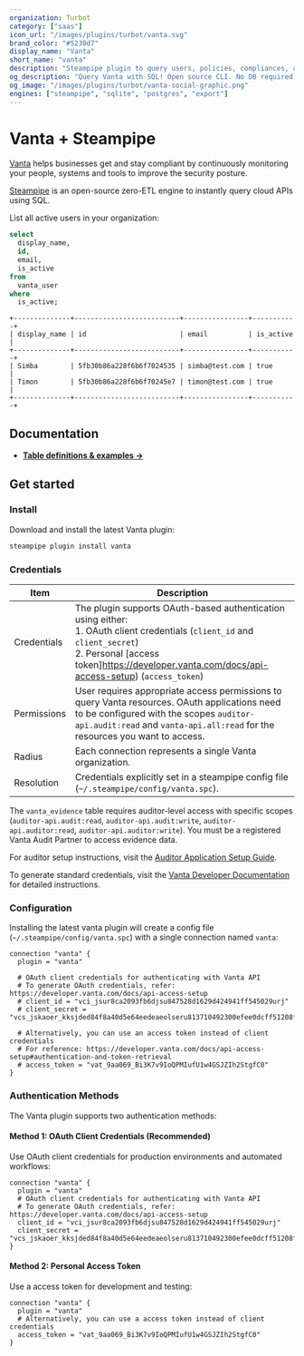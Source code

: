 ```yaml
---
organization: Turbot
category: ["saas"]
icon_url: "/images/plugins/turbot/vanta.svg"
brand_color: "#5230d7"
display_name: "Vanta"
short_name: "vanta"
description: "Steampipe plugin to query users, policies, compliances, and more from your Vanta organization."
og_description: "Query Vanta with SQL! Open source CLI. No DB required."
og_image: "/images/plugins/turbot/vanta-social-graphic.png"
engines: ["steampipe", "sqlite", "postgres", "export"]
---
```


# Vanta + Steampipe

[Vanta](https://www.vanta.com) helps businesses get and stay compliant by continuously monitoring your people, systems and tools to improve the security posture.

[Steampipe](https://steampipe.io) is an open-source zero-ETL engine to instantly query cloud APIs using SQL.

List all active users in your organization:

```sql
select
  display_name,
  id,
  email,
  is_active
from
  vanta_user
where
  is_active;
```

```
+--------------+--------------------------+----------------+-----------+
| display_name | id                       | email          | is_active |
+--------------+--------------------------+----------------+-----------+
| Simba        | 5fb30b86a228f6b6f7024535 | simba@test.com | true      |
| Timon        | 5fb30b86a228f6b6f70245e7 | timon@test.com | true      |
+--------------+--------------------------+----------------+-----------+
```

## Documentation

- **[Table definitions & examples →](/plugins/turbot/vanta/tables)**

## Get started

### Install

Download and install the latest Vanta plugin:

```bash
steampipe plugin install vanta
```

### Credentials

| Item        | Description                                                                                                                                                                                                                      |
| ----------- | -------------------------------------------------------------------------------------------------------------------------------------------------------------------------------------------------------------------------------- |
| Credentials | The plugin supports OAuth-based authentication using either:<br/>1. OAuth client credentials (`client_id` and `client_secret`)<br/>2. Personal [access token]https://developer.vanta.com/docs/api-access-setup) (`access_token`) |
| Permissions | User requires appropriate access permissions to query Vanta resources. OAuth applications need to be configured with the scopes `auditor-api.audit:read` and `vanta-api.all:read` for the resources you want to access.          |
| Radius      | Each connection represents a single Vanta organization.                                                                                                                                                                          |
| Resolution  | Credentials explicitly set in a steampipe config file (`~/.steampipe/config/vanta.spc`).                                                                                                                                         |

The `vanta_evidence` table requires auditor-level access with specific scopes (`auditor-api.audit:read`, `auditor-api.audit:write`, `auditor-api.auditor:read`, `auditor-api.auditor:write`). You must be a registered Vanta Audit Partner to access evidence data.

For auditor setup instructions, visit the [Auditor Application Setup Guide](https://developer.vanta.com/docs/auditor-application-setup).

To generate standard credentials, visit the [Vanta Developer Documentation](https://developer.vanta.com/docs/api-access-setup) for detailed instructions.

### Configuration

Installing the latest vanta plugin will create a config file (`~/.steampipe/config/vanta.spc`) with a single connection named `vanta`:

```hcl
connection "vanta" {
  plugin = "vanta"

  # OAuth client credentials for authenticating with Vanta API
  # To generate OAuth credentials, refer: https://developer.vanta.com/docs/api-access-setup
  # client_id = "vci_jsur8ca2093fb6djsu847528d1629d424941ff545029urj"
  # client_secret = "vcs_jskaoer_kksjded84f8a40d5e64eedeaeolseru813710492300efee0dcff51208f093ujd"

  # Alternatively, you can use an access token instead of client credentials
  # For reference: https://developer.vanta.com/docs/api-access-setup#authentication-and-token-retrieval
  # access_token = "vat_9aa069_Bi3K7v9IoQPMIufU1w4GSJZIh2StgfC0"
}
```

### Authentication Methods

The Vanta plugin supports two authentication methods:

#### Method 1: OAuth Client Credentials (Recommended)

Use OAuth client credentials for production environments and automated workflows:

```hcl
connection "vanta" {
  plugin = "vanta"
  # OAuth client credentials for authenticating with Vanta API
  # To generate OAuth credentials, refer: https://developer.vanta.com/docs/api-access-setup
  client_id = "vci_jsur8ca2093fb6djsu847528d1629d424941ff545029urj"
  client_secret = "vcs_jskaoer_kksjded84f8a40d5e64eedeaeolseru813710492300efee0dcff51208f093ujd"
}
```

#### Method 2: Personal Access Token

Use a access token for development and testing:

```hcl
connection "vanta" {
  plugin = "vanta"
  # Alternatively, you can use a access token instead of client credentials
  access_token = "vat_9aa069_Bi3K7v9IoQPMIufU1w4GSJZIh2StgfC0"
}
```
